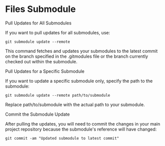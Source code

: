 # Files Submodule

Pull Updates for All Submodules

If you want to pull updates for all submodules, use:

```
git submodule update --remote

```

This command fetches and updates your submodules to the latest commit on the branch specified in the .gitmodules file or the branch currently checked out within the submodule.

Pull Updates for a Specific Submodule

If you want to update a specific submodule only, specify the path to the submodule:

```
git submodule update --remote path/to/submodule

```
Replace path/to/submodule with the actual path to your submodule.

Commit the Submodule Update

After pulling the updates, you will need to commit the changes in your main project repository because the submodule's reference will have changed:

```
git commit -am "Updated submodule to latest commit"
```
